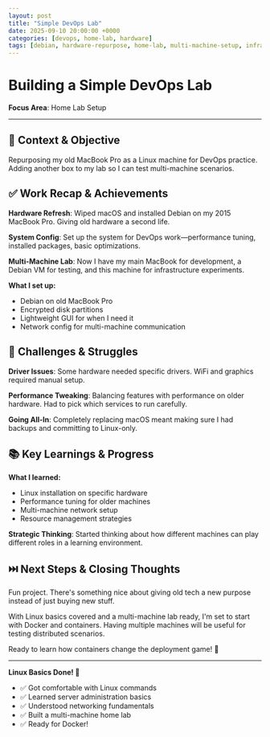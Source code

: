 ```yaml
---
layout: post
title: "Simple DevOps Lab"
date: 2025-09-10 20:00:00 +0000
categories: [devops, home-lab, hardware]
tags: [debian, hardware-repurpose, home-lab, multi-machine-setup, infrastructure]
---
```


# Building a Simple DevOps Lab

**Focus Area**: Home Lab Setup

---

## 🎯 Context & Objective

Repurposing my old MacBook Pro as a Linux machine for DevOps practice. Adding another box to my lab so I can test multi-machine scenarios.

## ✅ Work Recap & Achievements

**Hardware Refresh**: Wiped macOS and installed Debian on my 2015 MacBook Pro. Giving old hardware a second life.

**System Config**: Set up the system for DevOps work—performance tuning, installed packages, basic optimizations.

**Multi-Machine Lab**: Now I have my main MacBook for development, a Debian VM for testing, and this machine for infrastructure experiments.

**What I set up:**
- Debian on old MacBook Pro
- Encrypted disk partitions
- Lightweight GUI for when I need it
- Network config for multi-machine communication

## 🧗 Challenges & Struggles

**Driver Issues**: Some hardware needed specific drivers. WiFi and graphics required manual setup.

**Performance Tweaking**: Balancing features with performance on older hardware. Had to pick which services to run carefully.

**Going All-In**: Completely replacing macOS meant making sure I had backups and committing to Linux-only.

## 📚 Key Learnings & Progress

**What I learned:**
- Linux installation on specific hardware
- Performance tuning for older machines
- Multi-machine network setup
- Resource management strategies

**Strategic Thinking**: Started thinking about how different machines can play different roles in a learning environment.

## ⏭️ Next Steps & Closing Thoughts

Fun project. There's something nice about giving old tech a new purpose instead of just buying new stuff.

With Linux basics covered and a multi-machine lab ready, I'm set to start with Docker and containers. Having multiple machines will be useful for testing distributed scenarios.

Ready to learn how containers change the deployment game! 🐳

---

**Linux Basics Done! 🎉**
- ✅ Got comfortable with Linux commands
- ✅ Learned server administration basics
- ✅ Understood networking fundamentals
- ✅ Built a multi-machine home lab
- ✅ Ready for Docker!